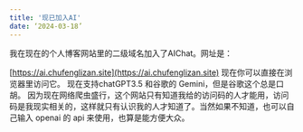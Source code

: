 ```yaml
---
title: '现已加入AI'
date: ‘2024-03-18’
---
```

我在现在的个人博客网站里的二级域名加入了AIChat。网址是：

[https://ai.chufenglizan.site](https://ai.chufenglizan.site)
现在你可以直接在浏览器里访问它。
现在支持chatGPT3.5 和谷歌的 Gemini，但是谷歌这个总是口胡。
因为现在网络爬虫盛行，这个网站只有知道我给的访问码的人才能用，访问码是我现实相关的，这样就只有认识我的人才知道了。当然如果不知道，也可以自己输入 openai 的 api 来使用，也算是能方便大众。